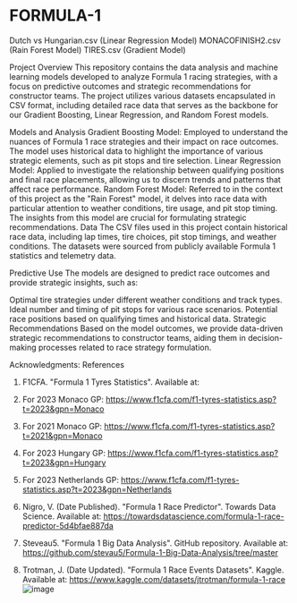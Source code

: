 # FORMULA-1

Dutch vs Hungarian.csv (Linear Regression Model)
MONACOFINISH2.csv (Rain Forest Model)
TIRES.csv (Gradient Model)

Project Overview
This repository contains the data analysis and machine learning models developed to analyze Formula 1 racing strategies, with a focus on predictive outcomes and strategic recommendations for constructor teams. The project utilizes various datasets encapsulated in CSV format, including detailed race data that serves as the backbone for our Gradient Boosting, Linear Regression, and Random Forest models.

Models and Analysis
Gradient Boosting Model: Employed to understand the nuances of Formula 1 race strategies and their impact on race outcomes. The model uses historical data to highlight the importance of various strategic elements, such as pit stops and tire selection.
Linear Regression Model: Applied to investigate the relationship between qualifying positions and final race placements, allowing us to discern trends and patterns that affect race performance.
Random Forest Model: Referred to in the context of this project as the "Rain Forest" model, it delves into race data with particular attention to weather conditions, tire usage, and pit stop timing. The insights from this model are crucial for formulating strategic recommendations.
Data
The CSV files used in this project contain historical race data, including lap times, tire choices, pit stop timings, and weather conditions. The datasets were sourced from publicly available Formula 1 statistics and telemetry data.

Predictive Use
The models are designed to predict race outcomes and provide strategic insights, such as:

Optimal tire strategies under different weather conditions and track types.
Ideal number and timing of pit stops for various race scenarios.
Potential race positions based on qualifying times and historical data.
Strategic Recommendations
Based on the model outcomes, we provide data-driven strategic recommendations to constructor teams, aiding them in decision-making processes related to race strategy formulation.

Acknowledgments:
References
1.	F1CFA. "Formula 1 Tyres Statistics". Available at:

2.	For 2023 Monaco GP: https://www.f1cfa.com/f1-tyres-statistics.asp?t=2023&gpn=Monaco
3.	For 2021 Monaco GP: https://www.f1cfa.com/f1-tyres-statistics.asp?t=2021&gpn=Monaco
4.	For 2023 Hungary GP: https://www.f1cfa.com/f1-tyres-statistics.asp?t=2023&gpn=Hungary
5.	For 2023 Netherlands GP: https://www.f1cfa.com/f1-tyres-statistics.asp?t=2023&gpn=Netherlands

6.	Nigro, V. (Date Published). "Formula 1 Race Predictor". Towards Data Science. Available at: https://towardsdatascience.com/formula-1-race-predictor-5d4bfae887da

7.	Steveau5. "Formula 1 Big Data Analysis". GitHub repository. Available at: https://github.com/stevau5/Formula-1-Big-Data-Analysis/tree/master

8.	Trotman, J. (Date Updated). "Formula 1 Race Events Datasets". Kaggle. Available at: https://www.kaggle.com/datasets/jtrotman/formula-1-race
![image](https://github.com/Edgar0618/FORMULA-1/assets/124334110/f583a72e-bfc1-4ede-b2c1-0eac34ab8df0)
